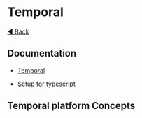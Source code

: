 # Temporal

[◀ Back](./index.md)


## Documentation

- [Temporal](https://docs.temporal.io/)


- [Setup for typescript](https://learn.temporal.io/getting_started/typescript/dev_environment/)

## Temporal platform Concepts



